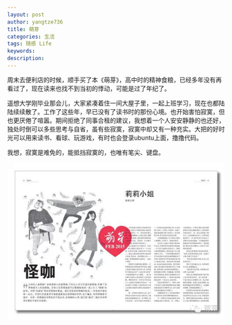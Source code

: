 ```yaml
---
layout: post
author: yangtze736
title: 萌芽
categories: 生活
tags: 随感 Life
keywords:
description:
---
```


周末去便利店的时候，顺手买了本《萌芽》，高中时的精神食粮，已经多年没有再看过了，现在读来也找不到当初的悸动，可能是过了年纪了。

遥想大学刚毕业那会儿，大家紧凑着住一间大屋子里，一起上班学习，现在也都陆陆续续散了。工作了这些年，早已没有了读书时的那份心境。也开始害怕寂寞，但也更厌倦了喧嚣。期间拒绝了同事合租的建议，我想着一个人安安静静的也还好，独处时倒可以多些思考与自省，虽有些寂寞，寂寞中却又有一种充实。大把的好时光可以用来读书、看球、玩游戏，有时也会登录ubuntu上面，撸撸代码。

我想，寂寞是难免的，能抵挡寂寞的，也唯有笔尖、键盘。

![1](/public/img/lily.jpg)
